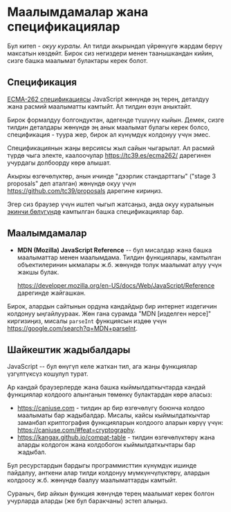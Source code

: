 
# Маалымдамалар жана спецификациялар

Бул китеп - *окуу куралы*. Ал тилди акырындап үйрөнүүгө жардам берүү максатын көздөйт. Бирок сиз негиздери менен таанышкандан кийин, сизге башка маалымат булактары керек болот.

## Спецификация

[ECMA-262 спецификациясы](https://www.ecma-international.org/publications/standards/Ecma-262.htm) JavaScript жөнүндө эң терең, деталдуу жана расмий маалыматты камтыйт. Ал тилдин өзүн аныктайт.

Бирок формалдуу болгондуктан, адегенде түшүнүү кыйын. Демек, сизге тилдин деталдары жөнүндө эң анык маалымат булагы керек болсо, спецификация - туура жер, бирок ал күнүмдүк колдонуу үчүн эмес.

Спецификациянын жаңы версиясы жыл сайын чыгарылат. Ал расмий түрдө чыга электе, каалоочулар <https://tc39.es/ecma262/> дарегинен учурдагы долбоорду көрө алышат.

Акыркы өзгөчөлүктөр, анын ичинде "дээрлик стандарттагы" ("stage 3 proposals" деп аталган) жөнүндө окуу үчүн <https://github.com/tc39/proposals> дарегине кириңиз.

Эгер сиз браузер үчүн иштеп чыгып жатсаңыз, анда окуу куралынын [экинчи бөлүгүндө](info:browser-environment) камтылган башка спецификациялар бар.

## Маалымдамалар

- **MDN (Mozilla) JavaScript Reference** -- бул мисалдар жана башка маалыматтар менен маалымдама. Тилдин функциялары, камтылган объектилеринин ыкмалары ж.б. жөнүндө толук маалымат алуу үчүн жакшы булак.

    <https://developer.mozilla.org/en-US/docs/Web/JavaScript/Reference> дарегинде жайгашкан.

Бирок, алардын сайтынын ордуна кандайдыр бир интернет издегичин колдонуу ыңгайлуураак. Жөн гана сурамда "MDN [изделген нерсе]" киргизиңиз, мисалы `parseInt` функциясын издөө үчүн <https://google.com/search?q=MDN+parseInt>.

## Шайкештик жадыбалдары

JavaScript -- бул өнүгүп келе жаткан тил, ага жаңы функциялар үзгүлтүксүз кошулуп турат.

Ар кандай браузерлерде жана башка кыймылдаткычтарда кандай функциялар колдоого алынганын төмөнкү булактардан көрө аласыз:

- <https://caniuse.com> - тилдин ар бир өзгөчөлүгү боюнча колдоо маалыматы бар жадыбалдар. Мисалы, кайсы кыймылдаткычтар заманбап криптография функцияларын колдоого аларын көрүү үчүн: <https://caniuse.com/#feat=cryptography>.
- <https://kangax.github.io/compat-table> - тилдин өзгөчөлүктөрү жана аларды колдогон жана колдобогон кыймылдаткычтары бар жадыбал.

Бул ресурстардын бардыгы программисттин күнүмдүк ишинде пайдалуу, анткени алар тилди колдонуу мүмкүнчүлүктөрү, алардын колдоосу ж.б. жөнүндө баалуу маалыматтарды камтыйт.

Сураныч, бир айкын функция жөнүндө терең маалымат керек болгон учурларда аларды (же бул баракчаны) эстеп алыңыз.
